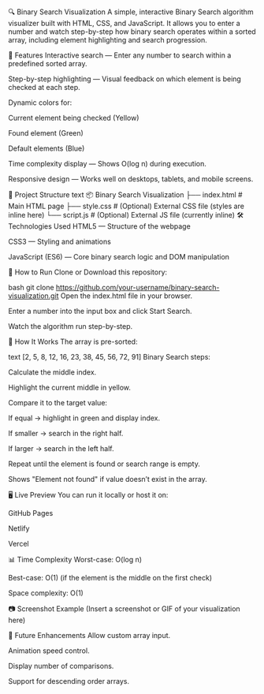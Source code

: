 🔍 Binary Search Visualization
A simple, interactive Binary Search algorithm visualizer built with HTML, CSS, and JavaScript.
It allows you to enter a number and watch step-by-step how binary search operates within a sorted array, including element highlighting and search progression.

📌 Features
Interactive search — Enter any number to search within a predefined sorted array.

Step-by-step highlighting — Visual feedback on which element is being checked at each step.

Dynamic colors for:

Current element being checked (Yellow)

Found element (Green)

Default elements (Blue)

Time complexity display — Shows O(log n) during execution.

Responsive design — Works well on desktops, tablets, and mobile screens.

📂 Project Structure
text
📦 Binary Search Visualization
├── index.html   # Main HTML page
├── style.css    # (Optional) External CSS file (styles are inline here)
└── script.js    # (Optional) External JS file (currently inline)
🛠️ Technologies Used
HTML5 — Structure of the webpage

CSS3 — Styling and animations

JavaScript (ES6) — Core binary search logic and DOM manipulation

🚀 How to Run
Clone or Download this repository:

bash
git clone https://github.com/your-username/binary-search-visualization.git
Open the index.html file in your browser.

Enter a number into the input box and click Start Search.

Watch the algorithm run step-by-step.

🎯 How It Works
The array is pre-sorted:

text
[2, 5, 8, 12, 16, 23, 38, 45, 56, 72, 91]
Binary Search steps:

Calculate the middle index.

Highlight the current middle in yellow.

Compare it to the target value:

If equal → highlight in green and display index.

If smaller → search in the right half.

If larger → search in the left half.

Repeat until the element is found or search range is empty.

Shows "Element not found" if value doesn’t exist in the array.

🖥️ Live Preview
You can run it locally or host it on:

GitHub Pages

Netlify

Vercel

📊 Time Complexity
Worst-case: O(log n)

Best-case: O(1) (if the element is the middle on the first check)

Space complexity: O(1)

📷 Screenshot Example
(Insert a screenshot or GIF of your visualization here)

📌 Future Enhancements
Allow custom array input.

Animation speed control.

Display number of comparisons.

Support for descending order arrays.
